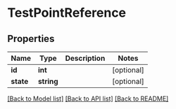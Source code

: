 # TestPointReference

## Properties
Name | Type | Description | Notes
------------ | ------------- | ------------- | -------------
**id** | **int** |  | [optional] 
**state** | **string** |  | [optional] 

[[Back to Model list]](../README.md#documentation-for-models) [[Back to API list]](../README.md#documentation-for-api-endpoints) [[Back to README]](../README.md)


